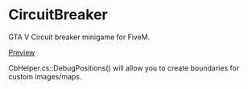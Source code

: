 # CircuitBreaker
GTA V Circuit breaker minigame for FiveM.

[Preview](https://youtu.be/Ri3NBQF1k4U)

CbHelper.cs::DebugPositions() will allow you to create boundaries for custom images/maps.

